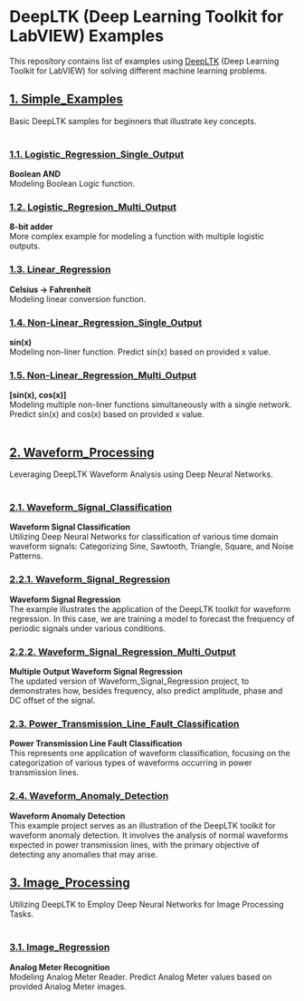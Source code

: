 # DeepLTK (Deep Learning Toolkit for LabVIEW) Examples

This repository contains list of examples using [DeepLTK](https://www.ngene.co/deep-learning-toolkit-for-labview) (Deep Learning Toolkit for LabVIEW) for solving different machine learning problems.

## [1. Simple_Examples](./1_Simple_Examples)
Basic DeepLTK samples for beginners that illustrate key concepts.<br/><br/>


  ### [1.1. Logistic_Regression_Single_Output](./1_Simple_Examples/11_Logistic_Regression_Single_Output/)
  **Boolean AND**<br/> 
  Modeling Boolean Logic function.<br/>


  ### [1.2. Logistic_Regresion_Multi_Output](./1_Simple_Examples/12_Logistic_Regresion_Multi_Output/)
  **8-bit adder** <br/>
  More complex example for modeling a function with multiple logistic outputs.<br/>


  ### [1.3. Linear_Regression](./1_Simple_Examples/13_Linear_Regression/)
  **Celsius -> Fahrenheit**<br/>
  Modeling linear conversion function. <br/>
 

  ### [1.4. Non-Linear_Regression_Single_Output](./1_Simple_Examples/14_Non-Linear_Regression_Single_Output/)
  **sin(x)**<br/> 
  Modeling non-liner function. Predict sin(x) based on provided x value. <br/>

 
  ### [1.5. Non-Linear_Regression_Multi_Output](./1_Simple_Examples/15_Non-Linear_Regression_Multi_Output/)
   **[sin(x), cos(x)]**<br/>
   Modeling multiple non-liner functions simultaneously with a single network. Predict sin(x) and cos(x) based on provided x value. <br/><br/>


## [2. Waveform_Processing](./2_Waveform_Processing)
Leveraging DeepLTK Waveform Analysis using Deep Neural Networks.<br/><br/>

  ### [2.1. Waveform_Signal_Classification](./2_Waveform_Processing/21_Waveform_Signal_Classification/)
  **Waveform Signal Classification**<br/> 
Utilizing Deep Neural Networks for classification of various time domain waveform signals: Categorizing Sine, Sawtooth, Triangle, Square, and Noise Patterns.<br/>

 ### [2.2.1. Waveform_Signal_Regression](./2_Waveform_Processing/22_Waveform_Signal_Regression/)
  **Waveform Signal Regression**<br/> 
The example illustrates the application of the DeepLTK toolkit for waveform regression. In this case, we are training a model to forecast the frequency of periodic signals under various conditions.<br/>

### [2.2.2. Waveform_Signal_Regression_Multi_Output](./2_Waveform_Processing/22_Waveform_Signal_Regression_Multi_output/)
  **Multiple Output Waveform Signal Regression**<br/> 
The updated version of Waveform_Signal_Regression project, to demonstrates how, besides frequency, also predict amplitude, phase and DC offset of the signal.<br/>

### [2.3. Power_Transmission_Line_Fault_Classification](./2_Waveform_Processing/23_Power_Transmission_Line_Fault_Classification/)
  **Power Transmission Line Fault Classification**<br/> 
This represents one application of waveform classification, focusing on the categorization of various types of waveforms occurring in power transmission lines.<br/>

### [2.4. Waveform_Anomaly_Detection](./2_Waveform_Processing/24_Waveform_Anomaly_Detection/)
  **Waveform Anomaly Detection**<br/> 
This example project serves as an illustration of the DeepLTK toolkit for waveform anomaly detection. It involves the analysis of normal waveforms expected in power transmission lines, with the primary objective of detecting any anomalies that may arise.<br/>

## [3. Image_Processing](./3_Image_Processing)
Utilizing DeepLTK to Employ Deep Neural Networks for Image Processing Tasks.<br/><br/>

  ### [3.1. Image_Regression](./3_Image_Processing/31_Image_Regression/)
  **Analog Meter Recognition**<br/> 
  Modeling Analog Meter Reader. Predict Analog Meter values based on provided Analog Meter images.<br/>
  

